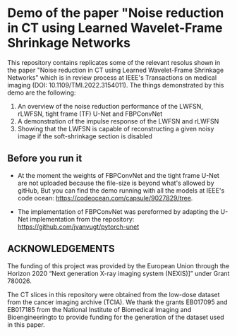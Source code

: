 # Demo of the paper "Noise reduction in CT using Learned Wavelet-Frame Shrinkage Networks

This repository contains replicates some of the relevant resolus shown in the paper "Noise reduction in CT using Learned Wavelet-Frame Shrinkage Networks" which is in review process at IEEE's Transactions on medical imaging (DOI: 10.1109/TMI.2022.3154011). The things demonstrated by this demo are the following:

1. An overview of the noise reduction performance of the LWFSN, rLWFSN, tight frame (TF) U-Net and FBPConvNet
2. A demonstration of the impulse response of the LWFSN and rLWFSN
3. Showing that the LWFSN is capable of reconstructing a given noisy image if the soft-shrinkage section is disabled


## Before you run it

* At the moment the weights of FBPConvNet and the tight frame U-Net are not uploaded because the file-size is beyond what's allowed by gitHub, But you can find the demo running with all the models at IEEE's code ocean: https://codeocean.com/capsule/9027829/tree.


* The implementation of FBPConvNet was pereformed by adapting the U-Net implementation from the repository: https://github.com/jvanvugt/pytorch-unet


## ACKNOWLEDGEMENTS

The funding of this project was provided by the European Union through the Horizon 2020 “Next generation X-ray imaging system (NEXIS)]” under Grant 780026.

The CT slices in this repository were obtained from the low-dose dataset from the cancer imaging archive (TCIA). We thank the grants EB017095 and EB017185 from the National Institute of Biomedical Imaging and Bioengineeringto to provide funding for the generation of the dataset used in this paper.
